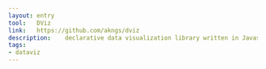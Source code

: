```yaml
---
layout: entry
tool:	DViz
link:	https://github.com/akngs/dviz
description:	declarative data visualization library written in Javascript
tags:
- dataviz	
---
```

